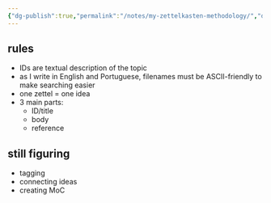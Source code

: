 ```yaml
---
{"dg-publish":true,"permalink":"/notes/my-zettelkasten-methodology/","dgHomeLink":true,"dgPassFrontmatter":false}
---
```


## rules

- IDs are textual description of the topic
- as I write in English and Portuguese, filenames must be ASCII-friendly to make searching easier
- one zettel = one idea
- 3 main parts:
    - ID/title
    - body
    - reference


## still figuring

- tagging
- connecting ideas
- creating MoC